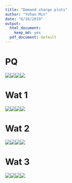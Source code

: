 ```yaml
---
title: "Demand charge plots"
author: "Yohan Min"
date: "6/16/2019"
output:
  html_document:
    keep_md: yes
  pdf_document: default
---
```




# PQ

![](plots_files/figure-html/unnamed-chunk-1-1.png)<!-- -->![](plots_files/figure-html/unnamed-chunk-1-2.png)<!-- -->![](plots_files/figure-html/unnamed-chunk-1-3.png)<!-- -->![](plots_files/figure-html/unnamed-chunk-1-4.png)<!-- -->

# Wat 1

![](plots_files/figure-html/unnamed-chunk-2-1.png)<!-- -->![](plots_files/figure-html/unnamed-chunk-2-2.png)<!-- -->![](plots_files/figure-html/unnamed-chunk-2-3.png)<!-- -->![](plots_files/figure-html/unnamed-chunk-2-4.png)<!-- -->


# Wat 2

![](plots_files/figure-html/unnamed-chunk-3-1.png)<!-- -->![](plots_files/figure-html/unnamed-chunk-3-2.png)<!-- -->![](plots_files/figure-html/unnamed-chunk-3-3.png)<!-- -->![](plots_files/figure-html/unnamed-chunk-3-4.png)<!-- -->

# Wat 3

![](plots_files/figure-html/unnamed-chunk-4-1.png)<!-- -->![](plots_files/figure-html/unnamed-chunk-4-2.png)<!-- -->![](plots_files/figure-html/unnamed-chunk-4-3.png)<!-- -->![](plots_files/figure-html/unnamed-chunk-4-4.png)<!-- -->
